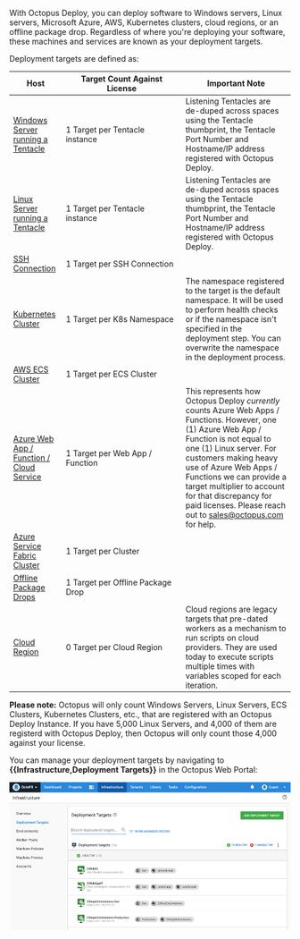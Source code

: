 With Octopus Deploy, you can deploy software to Windows servers, Linux servers, Microsoft Azure, AWS, Kubernetes clusters, cloud regions, or an offline package drop. Regardless of where you're deploying your software, these machines and services are known as your deployment targets.

Deployment targets are defined as:

|Host                                                                                                                   | <div style="width:200px">Target Count Against License</div> | Important Note       |
|---------------------------------------------------------------------------------------------------------------------- | ------------------------------------------------------------| ---------------------|
| [Windows Server running a Tentacle](/docs/infrastructure/deployment-targets/windows-targets/index.md)                 | 1 Target per Tentacle instance     | Listening Tentacles are de-duped across spaces using the Tentacle thumbprint, the Tentacle Port Number and Hostname/IP address registered with Octopus Deploy. |
| [Linux Server running a Tentacle](/docs/infrastructure/deployment-targets/linux/tentacle/index.md)                    | 1 Target per Tentacle instance     | Listening Tentacles are de-duped across spaces using the Tentacle thumbprint, the Tentacle Port Number and Hostname/IP address registered with Octopus Deploy. |
| [SSH Connection](/docs/infrastructure/deployment-targets/linux/ssh-target.md)                                         | 1 Target per SSH Connection        | | 
| [Kubernetes Cluster](/docs/infrastructure/deployment-targets/kubernetes-target/index.md)                             | 1 Target per K8s Namespace         | The namespace registered to the target is the default namespace.  It will be used to perform health checks or if the namespace isn't specified in the deployment step.  You can overwrite the namespace in the deployment process. |
| [AWS ECS Cluster](/docs/infrastructure/deployment-targets/amazon-ecs-cluster-target.md)                               | 1 Target per ECS Cluster           | |
| [Azure Web App / Function  / Cloud Service](/docs/infrastructure/deployment-targets/azure/web-app-targets/index.md)   | 1 Target per Web App / Function    | This represents how Octopus Deploy _currently_ counts Azure Web Apps / Functions.  However, one (1) Azure Web App / Function is not equal to one (1) Linux server.  For customers making heavy use of Azure Web Apps / Functions we can provide a target multiplier to account for that discrepancy for paid licenses.  Please reach out to [sales@octopus.com](mailto:sales@octopus.com) for help. |
| [Azure Service Fabric Cluster](/docs/infrastructure/deployment-targets/azure/service-fabric-cluster-targets/index.md) | 1 Target per Cluster               | |
| [Offline Package Drops](/docs/infrastructure/deployment-targets/offline-package-drop.md)                              | 1 Target per Offline Package Drop  | |
| [Cloud Region](/docs/infrastructure/deployment-targets/cloud-regions.md)                                              | 0 Target per Cloud Region          | Cloud regions are legacy targets that pre-dated workers as a mechanism to run scripts on cloud providers.  They are used today to execute scripts multiple times with variables scoped for each iteration. |

**Please note:** Octopus will only count Windows Servers, Linux Servers, ECS Clusters, Kubernetes Clusters, etc., that are registered with an Octopus Deploy Instance.  If you have 5,000 Linux Servers, and 4,000 of them are registerd with Octopus Deploy, then Octopus will only count those 4,000 against your license.  

You can manage your deployment targets by navigating to **{{Infrastructure,Deployment Targets}}** in the Octopus Web Portal:

![The deployment targets area of Octopus Deploy](/docs/shared-content/concepts/images/deployment-targets.png "width=500")
